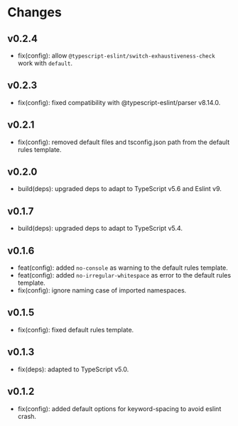# Changes

## v0.2.4

- fix(config): allow `@typescript-eslint/switch-exhaustiveness-check` work with `default`.

## v0.2.3

- fix(config): fixed compatibility with @typescript-eslint/parser v8.14.0.

## v0.2.1

- fix(config): removed default files and tsconfig.json path from the default rules template.

## v0.2.0

- build(deps): upgraded deps to adapt to TypeScript v5.6 and Eslint v9.

## v0.1.7

- build(deps): upgraded deps to adapt to TypeScript v5.4.

## v0.1.6

- feat(config): added `no-console` as warning to the default rules template.
- feat(config): added `no-irregular-whitespace` as error to the default rules template.
- fix(config): ignore naming case of imported namespaces.

## v0.1.5

- fix(config): fixed default rules template.

## v0.1.3

- fix(deps): adapted to TypeScript v5.0.

## v0.1.2

- fix(config): added default options for keyword-spacing to avoid eslint crash.
